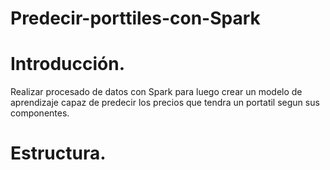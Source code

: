 # Predecir-porttiles-con-Spark

# Introducción.

Realizar procesado de datos con Spark para luego crear un modelo de aprendizaje capaz de predecir los precios que tendra un portatil segun sus componentes.

# Estructura.

